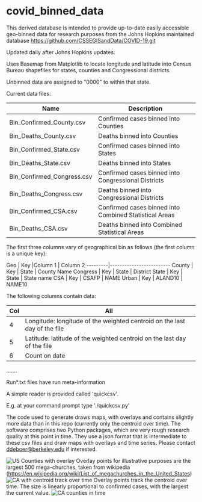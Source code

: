 # covid_binned_data

This derived database is intended to provide up-to-date easily accessible geo-binned data for research purposes from the Johns Hopkins maintained database
https://github.com/CSSEGISandData/COVID-19.git

Updated daily after Johns Hopkins updates.

Uses Basemap from Matplotlib to locate longitude and latitude into Census Bureau shapefiles for states, counties and Congressional districts.

Unbinned data are assigned to "0000" to within that state.

Current data files:

Name                       | Description
---------------------------|----------------------
Bin_Confirmed_County.csv   | Confirmed cases binned into Counties
Bin_Deaths_County.csv      | Deaths binned into Counties
Bin_Confirmed_State.csv    | Confirmed cases binned into States
Bin_Deaths_State.csv       | Deaths binned into States
Bin_Confirmed_Congress.csv | Confirmed cases binned into Congressional Districts
Bin_Deaths_Congress.csv    | Deaths binned into Congressional Districts
Bin_Confirmed_CSA.csv      | Confirmed cases binned into Combined Statistical Areas
Bin_Deaths_CSA.csv         | Deaths binned into Combined Statistical Areas

The first three columns vary of geographical bin as follows (the first column is a unique key):

Geo      | Key |Column 1 | Column 2
---------|-------------------------
County   | Key | State   | County Name
Congress | Key | State   | District
State    | Key | State   | State name
CSA      | Key | CSAFP   | NAME
Urban    | Key | ALAND10 | NAME10

The following columns contain data:

Col | All
----|------
4   | Longitude:  longitude of the weighted centroid on the last day of the file
5   | Latitude:  latitude of the weighted centroid on the last day of the file
6   | Count on date
.......


Run*.txt files have run meta-information

A simple reader is provided called 'quickcsv'.

E.g. at your command prompt type './quickcsv.py'

The code used to generate draws maps, with overlays and contains slightly more data than in this repo
(currently only the centroid over time).  The software comprises two Python packages, which are very rough
research quality at this point in time.  They use a json format that is intermediate to these csv files and
draw maps with overlays and time series.
Please contact ddeboer@berkeley.edu if interested.


![US Counties with overlay](https://astro.berkeley.edu/~ddeboer/uswithmega.png)
Overlay points for illustrative purposes are the largest 500 mega-churches, taken from wikipedia (https://en.wikipedia.org/wiki/List_of_megachurches_in_the_United_States)
![CA with centroid track over time](https://astro.berkeley.edu/~ddeboer/CA_track.png)
Overlay points track the centroid over time.  The size is linearly proportional to confirmed cases, with the largest the current value.
![CA counties in time](https://astro.berkeley.edu/~ddeboer/CA_County-4_10_20.png)
